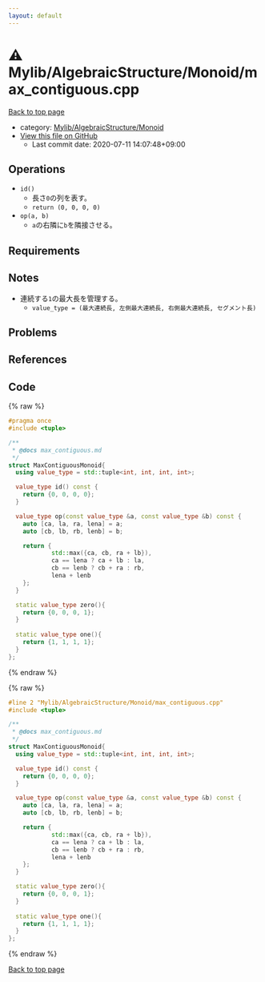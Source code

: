 ```yaml
---
layout: default
---
```


<!-- mathjax config similar to math.stackexchange -->
<script type="text/javascript" async
  src="https://cdnjs.cloudflare.com/ajax/libs/mathjax/2.7.5/MathJax.js?config=TeX-MML-AM_CHTML">
</script>
<script type="text/x-mathjax-config">
  MathJax.Hub.Config({
    TeX: { equationNumbers: { autoNumber: "AMS" }},
    tex2jax: {
      inlineMath: [ ['$','$'] ],
      processEscapes: true
    },
    "HTML-CSS": { matchFontHeight: false },
    displayAlign: "left",
    displayIndent: "2em"
  });
</script>

<script type="text/javascript" src="https://cdnjs.cloudflare.com/ajax/libs/jquery/3.4.1/jquery.min.js"></script>
<script src="https://cdn.jsdelivr.net/npm/jquery-balloon-js@1.1.2/jquery.balloon.min.js" integrity="sha256-ZEYs9VrgAeNuPvs15E39OsyOJaIkXEEt10fzxJ20+2I=" crossorigin="anonymous"></script>
<script type="text/javascript" src="../../../../assets/js/copy-button.js"></script>
<link rel="stylesheet" href="../../../../assets/css/copy-button.css" />


# :warning: Mylib/AlgebraicStructure/Monoid/max_contiguous.cpp

<a href="../../../../index.html">Back to top page</a>

* category: <a href="../../../../index.html#b9ce8b1117f3871719e4d3859e7574c9">Mylib/AlgebraicStructure/Monoid</a>
* <a href="{{ site.github.repository_url }}/blob/master/Mylib/AlgebraicStructure/Monoid/max_contiguous.cpp">View this file on GitHub</a>
    - Last commit date: 2020-07-11 14:07:48+09:00




## Operations

- `id()`
	- 長さ`0`の列を表す。
	- `return (0, 0, 0, 0)`
- `op(a, b)`
	- `a`の右隣に`b`を隣接させる。

## Requirements

## Notes

- 連続する`1`の最大長を管理する。
	- `value_type = (最大連続長, 左側最大連続長, 右側最大連続長, セグメント長)`

## Problems

## References



## Code

<a id="unbundled"></a>
{% raw %}
```cpp
#pragma once
#include <tuple>

/**
 * @docs max_contiguous.md
 */
struct MaxContiguousMonoid{
  using value_type = std::tuple<int, int, int, int>;

  value_type id() const {
    return {0, 0, 0, 0};
  }

  value_type op(const value_type &a, const value_type &b) const {
    auto [ca, la, ra, lena] = a;
    auto [cb, lb, rb, lenb] = b;

    return {
            std::max({ca, cb, ra + lb}),
            ca == lena ? ca + lb : la,
            cb == lenb ? cb + ra : rb,
            lena + lenb
    };
  }

  static value_type zero(){
    return {0, 0, 0, 1};
  }
  
  static value_type one(){
    return {1, 1, 1, 1};
  }
};

```
{% endraw %}

<a id="bundled"></a>
{% raw %}
```cpp
#line 2 "Mylib/AlgebraicStructure/Monoid/max_contiguous.cpp"
#include <tuple>

/**
 * @docs max_contiguous.md
 */
struct MaxContiguousMonoid{
  using value_type = std::tuple<int, int, int, int>;

  value_type id() const {
    return {0, 0, 0, 0};
  }

  value_type op(const value_type &a, const value_type &b) const {
    auto [ca, la, ra, lena] = a;
    auto [cb, lb, rb, lenb] = b;

    return {
            std::max({ca, cb, ra + lb}),
            ca == lena ? ca + lb : la,
            cb == lenb ? cb + ra : rb,
            lena + lenb
    };
  }

  static value_type zero(){
    return {0, 0, 0, 1};
  }
  
  static value_type one(){
    return {1, 1, 1, 1};
  }
};

```
{% endraw %}

<a href="../../../../index.html">Back to top page</a>

